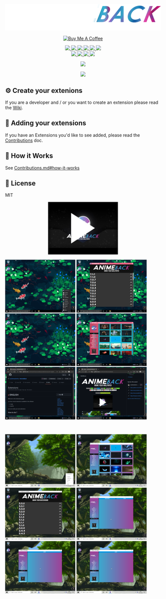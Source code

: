 ![GitHub Logo](https://github.com/LeGitHubDeTai/AnimeBack/blob/main/assets/images/logo%20white2.png?raw=true)

<p align='center'>
  <a href="https://buymeacoffee.com/taistudio" target="_blank"><img src="https://www.buymeacoffee.com/assets/img/custom_images/yellow_img.png" alt="Buy Me A Coffee"></a>
</p>

<p align='center'>
  <a href="https://legithubdetai.github.io/AnimeBack/">
    <img src="https://img.shields.io/github/downloads/LeGitHubDeTai/AnimeBack/total">
    <img src="https://img.shields.io/github/v/release/LeGitHubDeTai/AnimeBack">
    <img src="https://img.shields.io/website?url=http%3A%2F%2Flegithubdetai.github.io%2FAnimeBack">
    <img src="https://img.shields.io/github/release-date/LeGitHubDeTai/AnimeBack">
    <img src="https://img.shields.io/github/license/LeGitHubDeTai/AnimeBack">
  </a>
  <a href="https://discord.gg/zctFdAPUzP">
    <img src="https://img.shields.io/discord/788853994264723456">
  </a>
  <br/>
  <a href="http://www.youtube.com/watch?v=JpFKSTRth4M">
    <img src="https://img.shields.io/youtube/views/JpFKSTRth4M?style=social">
  </a>
  <a href="https://github.com/LeGitHubDeTai/">
    <img src="https://img.shields.io/github/followers/LeGitHubDeTai?style=social">
  </a>
  <a href="https://www.youtube.com/channel/UCZiVWB8_UNH4NLzr7XbaI8A">
    <img src="https://img.shields.io/youtube/channel/subscribers/UCZiVWB8_UNH4NLzr7XbaI8A?style=social">
  </a>
  <a href="https://github.com/LeGitHubDeTai/AnimeBack">
    <img src="https://img.shields.io/github/stars/LeGitHubDeTai/AnimeBack?style=social">
  </a>
</p>

<p align='center'>
  <a href="https://github.com/LeGitHubDeTai/AnimeBack/releases">
    <img src="https://img.shields.io/circleci/build/github/LeGitHubDeTai/AnimeBack/main?label=AnimeBOT">
  </a>
</p>

<p align='center'>
  <a href="https://github.com/LeGitHubDeTai/AnimeBack/releases">
    <img src="https://img.shields.io/endpoint?url=https%3A%2F%2Fraw.githubusercontent.com%2FLeGitHubDeTai%2FAnimeBack%2Fmain%2Fassets%2Fcustom%2Fcustom.json">
  </a>
</p>


## ⚙️ Create your extenions
If you are a developer and / or you want to create an extension
please read the [Wiki](https://github.com/LeGitHubDeTai/AnimeBack/wiki/Extensions).

## 🚀 Adding your extensions

If you have an Extensions you'd like to see added,
please read the [Contributions](https://github.com/TaiStudio/animeback-submit/blob/master/CONTRIBUTING.md) doc.

## 🔑 How it Works

See [Contributions.md#how-it-works](https://github.com/TaiStudio/animeback-submit/blob/master/CONTRIBUTING.md#how-it-works)

## 📜 License

MIT
<p align='center'>
  <a href="http://www.youtube.com/watch?v=JpFKSTRth4M">
    <img src="https://github.com/LeGitHubDeTai/AnimeBack/blob/main/assets/images/Trailer%20Animeback.jpg?raw=true" width="45%" ></img>
  </a>
  
  <br/>
  
  <img src="https://raw.githubusercontent.com/LeGitHubDeTai/AnimeBack/main/assets/images/tray.png" width="45%" ></img>
  <img src="https://raw.githubusercontent.com/LeGitHubDeTai/AnimeBack/main/assets/images/changelog.png" width="45%" ></img>
  <img src="https://raw.githubusercontent.com/LeGitHubDeTai/AnimeBack/main/assets/images/desktop.png" width="45%" ></img>
  <img src="https://raw.githubusercontent.com/LeGitHubDeTai/AnimeBack/main/assets/images/options.png" width="45%" ></img>
  <img src="https://raw.githubusercontent.com/LeGitHubDeTai/AnimeBack/main/assets/images/wikigit.png" width="45%" ></img>
  <img src="https://raw.githubusercontent.com/LeGitHubDeTai/AnimeBack/main/assets/images/github.png" width="45%" ></img>
  
  <br/>
  
  <img src="https://github.com/LeGitHubDeTai/AnimeBack/blob/main/assets/images/tray%20options.png?raw=true" width="45%" ></img>
  <img src="https://github.com/LeGitHubDeTai/AnimeBack/blob/main/assets/images/options%20window.png?raw=true" width="45%" ></img>
  <img src="https://github.com/LeGitHubDeTai/AnimeBack/blob/main/assets/images/changelog%20window.png?raw=true" width="45%" ></img>
  <img src="https://github.com/LeGitHubDeTai/AnimeBack/blob/main/assets/images/add%20extensions.png?raw=true" width="45%" ></img>
  <img src="https://github.com/LeGitHubDeTai/AnimeBack/blob/main/assets/images/add%20custom.png?raw=true" width="45%" ></img>
  <img src="https://github.com/LeGitHubDeTai/AnimeBack/blob/main/assets/images/add%20custom.png?raw=true" width="45%" ></img>
 </p>


